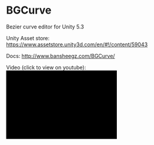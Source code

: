 # BGCurve
Bezier curve editor for Unity 5.3

Unity Asset store: https://www.assetstore.unity3d.com/en/#!/content/59043

Docs: http://www.bansheegz.com/BGCurve/

<!--- ![alt tag](https://raw.githubusercontent.com/bansheeGz/bansheeGz.github.io/master/images/BGCurveOptimize.gif) -->

Video (click to view on youtube):
[![click to view on youtube](https://raw.githubusercontent.com/bansheeGz/bansheeGz.github.io/master/images/BGCurveOptimize.gif)](https://www.youtube.com/watch?v=8WW7nYb2Rnw)
